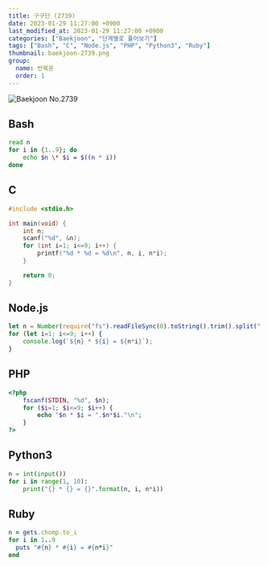 ```yaml
---
title: 구구단 (2739)
date: 2023-01-29 11:27:00 +0900
last_modified_at: 2023-01-29 11:27:00 +0900
categories: ["Baekjoon", "단계별로 풀어보기"]
tags: ["Bash", "C", "Node.js", "PHP", "Python3", "Ruby"]
thumbnail: baekjoon-2739.png
group:
  name: 반복문
  order: 1
---
```


![Baekjoon No.2739](baekjoon-2739.png)

## Bash
```bash
read n
for i in {1..9}; do
	echo $n \* $i = $((n * i))
done
```

## C
```c
#include <stdio.h>

int main(void) {
	int n;
	scanf("%d", &n);
	for (int i=1; i<=9; i++) {
		printf("%d * %d = %d\n", n, i, n*i);
	}

	return 0;
}
```

## Node.js
```javascript
let n = Number(require("fs").readFileSync(0).toString().trim().split(" ")[0]);
for (let i=1; i<=9; i++) {
	console.log(`${n} * ${i} = ${n*i}`);
}
```

## PHP
```php
<?php
	fscanf(STDIN, "%d", $n);
	for ($i=1; $i<=9; $i++) {
		echo "$n * $i = ".$n*$i."\n";
	}
?>
```

## Python3
```python
n = int(input())
for i in range(1, 10):
    print("{} * {} = {}".format(n, i, n*i))
```

## Ruby
```ruby
n = gets.chomp.to_i
for i in 1..9
  puts "#{n} * #{i} = #{n*i}"
end
```
